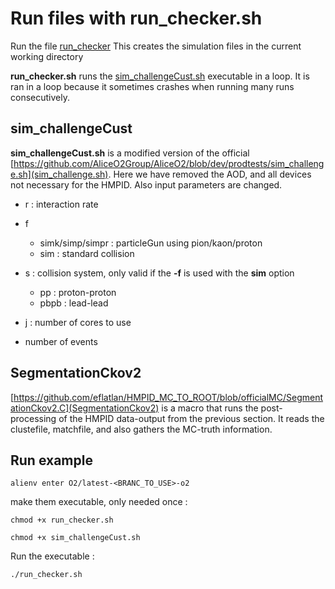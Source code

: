 # Run files with run_checker.sh
Run the file [run_checker](https://github.com/eflatlan/HMPID_MC_TO_ROOT/blob/officialMC/run_checker.sh)
This creates the simulation files in the current working directory

**run_checker.sh** runs the [sim_challengeCust.sh](https://github.com/eflatlan/HMPID_MC_TO_ROOT/blob/officialMC/sim_challengeCust.sh) executable in a loop. 
It is ran in a loop because it sometimes crashes when running many runs consecutively.

## sim_challengeCust
**sim_challengeCust.sh** is a modified version of the official [https://github.com/AliceO2Group/AliceO2/blob/dev/prodtests/sim_challenge.sh](sim_challenge.sh).
Here we have removed the AOD, and all devices not necessary for the HMPID.
Also input parameters are changed. 
- r : interaction rate
- f
  -  simk/simp/simpr : particleGun using pion/kaon/proton
  -  sim : standard collision
 
- s : collision system, only valid if the **-f** is used with the **sim** option
  - pp : proton-proton
  - pbpb : lead-lead
 
- j : number of cores to use
- number of events

## SegmentationCkov2
[https://github.com/eflatlan/HMPID_MC_TO_ROOT/blob/officialMC/SegmentationCkov2.C](SegmentationCkov2) is a macro that runs the post-processing of the HMPID data-output from the previous section.
It reads the clustefile, matchfile, and also gathers the MC-truth information.


## Run example

`alienv enter O2/latest-<BRANC_TO_USE>-o2`

 make them executable, only needed once : 

`chmod +x run_checker.sh`

`chmod +x sim_challengeCust.sh`

Run the executable :  

`./run_checker.sh`

